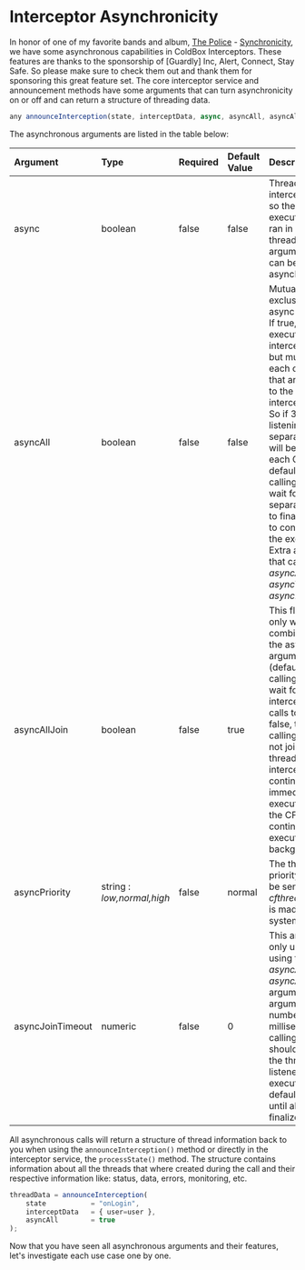 # Interceptor Asynchronicity

In honor of one of my favorite bands and album, [The Police](http://en.wikipedia.org/wiki/Synchronicity_%28The_Police_album%29) - [Synchronicity](https://www.youtube.com/watch?v=Si5CSpUCDGY), we have some asynchronous capabilities in ColdBox Interceptors. These features are thanks to the sponsorship of [Guardly] Inc, Alert, Connect, Stay Safe. So please make sure to check them out and thank them for sponsoring this great feature set. The core interceptor service and announcement methods have some arguments that can turn asynchronicity on or off and can return a structure of threading data.

```javascript
any announceInterception(state, interceptData, async, asyncAll, asyncAllJoin, asyncJoinTimeout, asyncPriority);
```

The asynchronous arguments are listed in the table below:

| Argument | Type | Required | Default Value | Description |
| :--- | :--- | :--- | :--- | :--- |
| async | boolean | false | false | Threads the interception call so the entire execution chain is ran in a separate thread. Extra arguments that can be used: asyncPriority. |
| asyncAll | boolean | false | false | Mutually exclusive with the async argument. If true, this will execute the interception point but multi-thread each of the CFCs that are listening to the interception point. So if 3 CFCs are listening, then 3 separate threads will be created for each CFC call. By default, the calling thread will wait for all 3 separate threads to finalize in order to continue with the execution. Extra arguments that can be used: _asyncAllJoin_, _asyncTimeout_, _asyncPriority_. |
| asyncAllJoin | boolean | false | true | This flag is used only when combined with the asyncAll argument. If true \(default\), the calling thread will wait for all intercepted CFC calls to execute. If false, then the calling thread will not join the multi-threaded interception and continue immediate execution while the CFC's continue to execute in the background. |
| asyncPriority | string : _low,normal,high_ | false | normal | The thread priority that will be sent to each _cfthread_ call that is made by the system. |
| asyncJoinTimeout | numeric | false | 0 | This argument is only used when using the _asyncAll_ and _asyncAllJoin=true_ arguments. This argument is the number of milliseconds the calling thread should wait for all the threaded CFC listeners to execute. By default it waits until all threads finalize. |

All asynchronous calls will return a structure of thread information back to you when using the `announceInterception()` method or directly in the interceptor service, the `processState()` method. The structure contains information about all the threads that where created during the call and their respective information like: status, data, errors, monitoring, etc.

```javascript
threadData = announceInterception(
    state           = "onLogin", 
    interceptData   = { user=user }, 
    asyncAll        = true
);
```

Now that you have seen all asynchronous arguments and their features, let's investigate each use case one by one.


